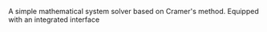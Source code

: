 A simple mathematical system solver based on Cramer's method.
Equipped with an integrated interface
